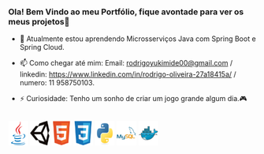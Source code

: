 ### Ola! Bem Vindo ao meu Portfólio, fique avontade para ver os meus projetos🙂

- 🌱 Atualmente estou aprendendo Microsserviços Java com Spring Boot e Spring Cloud.
- 📫 Como chegar até mim: Email: rodrigoyukimide00@gmail.com / linkedin: https://www.linkedin.com/in/rodrigo-oliveira-27a18415a/ / numero: 11 958750103.
- ⚡ Curiosidade: Tenho um sonho de criar um jogo grande algum dia.🎮

  <!--<div>
  <a href="https://github.com/Rodrigo-Santoos">
  <img height="180em" src="https://github-readme-stats.vercel.app/api?username=Rodrigo-Santoos&show_icons=true&theme=great-gatsby&include_all_commits=true&count_private=false"/>
  <img height="180em" src="https://github-readme-stats.vercel.app/api/top-langs/?username=Rodrigo-Santoos&layout=compact&langs_count=7&theme=great-gatsby"/>
  </div>-->
  
<div style="display: inline_block"><br>
  <img align="center" alt="java" height="50" width="40" src="https://raw.githubusercontent.com/devicons/devicon/master/icons/java/java-original.svg">
  <img align="center" alt="Maven" height="50" width="40" src="https://raw.githubusercontent.com/devicons/devicon/master/icons/unity/unity-original.svg">
  <img align="center" alt="HTML" height="50" width="40" src="https://raw.githubusercontent.com/devicons/devicon/master/icons/html5/html5-original.svg">
  <img align="center" alt="CSS" height="50" width="40" src="https://raw.githubusercontent.com/devicons/devicon/master/icons/css3/css3-original.svg">
  <img align="center" alt="Python" height="50" width="40" src="https://raw.githubusercontent.com/devicons/devicon/master/icons/python/python-original.svg">
  <img align="center" alt="Maven" height="50" width="40" src="https://raw.githubusercontent.com/devicons/devicon/master/icons/mysql/mysql-original-wordmark.svg">
  <img align="center" alt="Maven" height="50" width="40" src="https://raw.githubusercontent.com/devicons/devicon/master/icons/docker/docker-original.svg">
</div>
